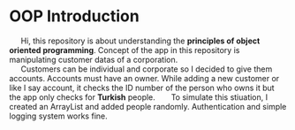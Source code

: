 # OOP Introduction
 
&ensp;&ensp;&ensp;Hi, this repository is about understanding the **principles of object oriented programming**. Concept of the app in this repository is manipulating customer datas of a corporation.  
&ensp;&ensp;&ensp;Customers can be individual and corporate so I decided to give them accounts. Accounts must have an owner.  While adding a new customer or like I say account, it checks the ID number of the person who owns it but the app only checks for **Turkish** people. 
&ensp;&ensp;&ensp;
To simulate this stiuation, I created an ArrayList and added people randomly. Authentication and simple logging system works fine.
